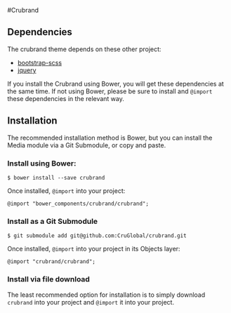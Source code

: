 #Crubrand

## Dependencies

The crubrand theme depends on these other project:

* [bootstrap-scss](https://github.com/twbs/bootstrap-sass)
* [jquery](https://github.com/jquery/jquery)

If you install the Crubrand using Bower, you will get these dependencies at
the same time. If not using Bower, please be sure to install and `@import` these
dependencies in the relevant way.

## Installation

The recommended installation method is Bower, but you can install the Media
module via a Git Submodule, or copy and paste.

### Install using Bower:

    $ bower install --save crubrand

Once installed, `@import` into your project:

    @import "bower_components/crubrand/crubrand";

### Install as a Git Submodule

    $ git submodule add git@github.com:CruGlobal/crubrand.git

Once installed, `@import` into your project in its Objects layer:

    @import "crubrand/crubrand";

### Install via file download

The least recommended option for installation is to simply download
`crubrand` into your project and `@import` it into your project.
